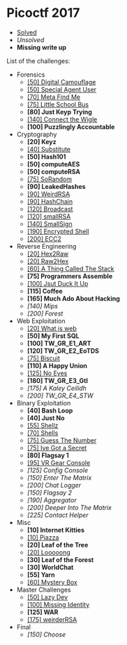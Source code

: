 # Picoctf 2017

* [Solved](https://github.com/diogoaj/ctf-writeups/tree/master/2017/picoctf)
* *Unsolved*
* **Missing write up**

List of the challenges:

* Forensics
	* [[50] Digital Camouflage](https://github.com/diogoaj/ctf-writeups/tree/master/2017/picoctf/forensics/DigitalCamouflage-50)
	* [[50] Special Agent User](https://github.com/diogoaj/ctf-writeups/tree/master/2017/picoctf/forensics/SpecialAgentUser-50)
	* [[70] Meta Find Me](https://github.com/diogoaj/ctf-writeups/tree/master/2017/picoctf/forensics/MetaFindMe-70)
	* [[75] Little School Bus](https://github.com/diogoaj/ctf-writeups/tree/master/2017/picoctf/forensics/LittleSchoolBus-75)
	* **[80] Just Keyp Trying**
	* [[140] Connect the Wigle](https://github.com/diogoaj/ctf-writeups/tree/master/2017/picoctf/forensics/ConnectTheWigle-140)
	* **[100] Puzzlingly Accountable**
* Cryptography
	* **[20] Keyz**
	* [[40] Substitute](https://github.com/diogoaj/ctf-writeups/tree/master/2017/picoctf/cryptography/Substitute-40)
	* **[50] Hash101**
	* **[50] computeAES**
	* **[50] computeRSA**
	* [[75] SoRandom](https://github.com/diogoaj/ctf-writeups/tree/master/2017/picoctf/cryptography/SoRandom-75)
	* **[90] LeakedHashes**
	* [[90] WeirdRSA](https://github.com/diogoaj/ctf-writeups/tree/master/2017/picoctf/cryptography/WeirdRSA-90)
	* [[90] HashChain](https://github.com/diogoaj/ctf-writeups/tree/master/2017/picoctf/cryptography/HashChain-90)
	* [[120] Broadcast](https://github.com/diogoaj/ctf-writeups/tree/master/2017/picoctf/cryptography/Broadcast-120)
	* [[120] smallRSA](https://github.com/diogoaj/ctf-writeups/tree/master/2017/picoctf/cryptography/smallRSA-120)
	* [[140] SmallSign](https://github.com/diogoaj/ctf-writeups/tree/master/2017/picoctf/cryptography/smallSign-140)
	* [[190] Encrypted Shell](https://github.com/diogoaj/ctf-writeups/tree/master/2017/picoctf/cryptography/EncryptedShell-190)
	* [[200] ECC2](https://github.com/diogoaj/ctf-writeups/tree/master/2017/picoctf/cryptography/ECC2-200)
* Reverse Engineering
	* [[20] Hex2Raw](https://github.com/diogoaj/ctf-writeups/tree/master/2017/picoctf/reverse-engineering/Hex2Raw-20)
	* [[20] Raw2Hex](https://github.com/diogoaj/ctf-writeups/tree/master/2017/picoctf/reverse-engineering/Raw2Hex-20)
	* [[60] A Thing Called The Stack](https://github.com/diogoaj/ctf-writeups/tree/master/2017/picoctf/reverse-engineering/AThingCalledTheStack-60)
	* **[75] Programmers Assemble**
	* [[100] Jsut Duck It Up](https://github.com/diogoaj/ctf-writeups/tree/master/2017/picoctf/reverse-engineering/JSutDuckItUp-100)
	* **[115] Coffee**
	* **[165] Much Ado About Hacking**
	* *[140] Mips*
	* *[200] Forest*
* Web Exploitation
	* [[20] What is web](https://github.com/diogoaj/ctf-writeups/tree/master/2017/picoctf/web-exploitation/WhatIsWeb-20)
	* **[50] My First SQL**
	* **[100] TW_GR_E1_ART**
	* **[120] TW_GR_E2_EoTDS**
	* [[75] Biscuit](https://github.com/diogoaj/ctf-writeups/tree/master/2017/picoctf/web-exploitation/Biscuit-75)
	* **[110] A Happy Union**
	* [[125] No Eyes](https://github.com/diogoaj/ctf-writeups/tree/master/2017/picoctf/web-exploitation/NoEyes-125)
	* **[180] TW_GR_E3_GtI**
	* *[175] A Kaley Ceilidh*
	* *[200] TW_GR_E4_STW*
* Binary Exploitation
	* **[40] Bash Loop**
	* **[40] Just No**
	* [[55] Shellz](https://github.com/diogoaj/ctf-writeups/tree/master/2017/picoctf/binary-exploitation/Shellz-55)
	* [[70] Shells](https://github.com/diogoaj/ctf-writeups/tree/master/2017/picoctf/binary-exploitation/Shells-70)
	* [[75] Guess The Number](https://github.com/diogoaj/ctf-writeups/tree/master/2017/picoctf/binary-exploitation/GuessTheNumber-75)
	* [[75] Ive Got a Secret](https://github.com/diogoaj/ctf-writeups/tree/master/2017/picoctf/binary-exploitation/IveGotASecret-75)
	* **[80] Flagsay 1**
	* [[95] VR Gear Console](https://github.com/diogoaj/ctf-writeups/tree/master/2017/picoctf/binary-exploitation/VRGearConsole-95)
	* *[125] Config Console*
	* *[150] Enter The Matrix*
	* *[200] Chat Logger*
	* *[150] Flagsay 2*
	* *[190] Aggregator*
	* *[200] Deeper Into The Matrix*
	* *[225] Contact Helper*
* Misc
	* **[10] Internet Kitties**
	* [[10] Piazza](https://github.com/diogoaj/ctf-writeups/tree/master/2017/picoctf/misc/Piazza-10)
	* **[20] Leaf of the Tree**
	* [[20] Looooong](https://github.com/diogoaj/ctf-writeups/tree/master/2017/picoctf/misc/Looooong-20)
	* **[30] Leaf of the Forest**
	* **[30] WorldChat**
	* **[55] Yarn**
	* [[60] Mystery Box](https://github.com/diogoaj/ctf-writeups/tree/master/2017/picoctf/misc/MysteryBox-60)
* Master Challenges
	* [[50] Lazy Dev](https://github.com/diogoaj/ctf-writeups/tree/master/2017/picoctf/master-challenges/LazyDev-50)
	* [[100] Missing Identity](https://github.com/diogoaj/ctf-writeups/tree/master/2017/picoctf/master-challenges/MissingIdentity-100)
	* **[125] WAR**
	* [[175] weirderRSA](https://github.com/diogoaj/ctf-writeups/tree/master/2017/picoctf/master-challenges/weirderRSA-175)
* Final
	* *[150] Choose*
























